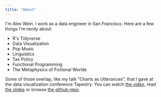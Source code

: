 ```yaml
---
title: "About"
---
```


I'm Alex Wein. I work as a data engineer in San Francisco.  Here are a few things I'm nerdy about:

- R's Tidyverse
- Data Visualization
- Pop Music
- Linguistics
- Tax Policy
- Functional Programming
- The Metaphysics of Fictional Worlds

Some of those overlap, like my talk "Charts as Utterances", that I gave at the data visualization conference Tapestry. You can watch [the video](https://www.youtube.com/watch?v=PpAfmTgcGPY), read [the slides](https://docs.google.com/presentation/d/1yOmkpES3IZB__sJqLT1yILWuN3ErixUDhg0NZ9O48OY) or browse [the github repo](https://github.com/a-lexwein/tapestry-utterances).